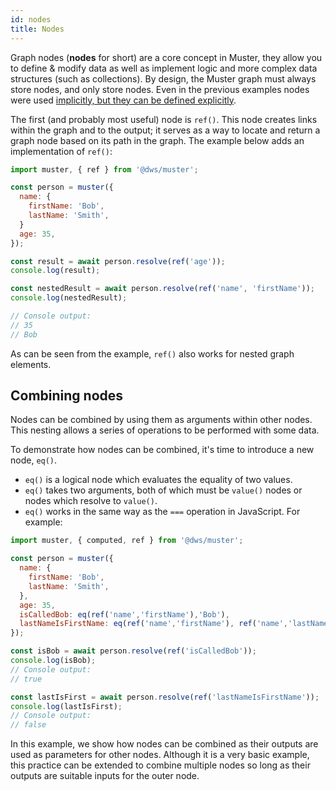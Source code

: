 ```yaml
---
id: nodes
title: Nodes
---
```


Graph nodes (**nodes** for short) are a core concept in Muster, they allow you to define & modify data as well as implement logic and more complex data structures (such as collections). By design, the Muster graph must always store nodes, and only store nodes. Even in the previous examples nodes were used [implicitly, but they can be defined explicitly][1].

The first (and probably most useful) node is `ref()`. This node creates links within the graph and to the output; it serves as a way to locate and return a graph node based on its path in the graph. The example below adds an implementation of `ref()`:

```javascript
import muster, { ref } from '@dws/muster';

const person = muster({
  name: {
    firstName: 'Bob',
    lastName: 'Smith',
  }
  age: 35,
});

const result = await person.resolve(ref('age'));
console.log(result);

const nestedResult = await person.resolve(ref('name', 'firstName'));
console.log(nestedResult);

// Console output:
// 35
// Bob
```
As can be seen from the example, `ref()` also works for nested graph elements.

## Combining nodes
Nodes can be combined by using them as arguments within other nodes. This nesting allows a series of operations to be performed with some data.

To demonstrate how nodes can be combined, it's time to introduce a new node, `eq()`.
- `eq()` is a logical node which evaluates the equality of two values.
- `eq()` takes two arguments, both of which must be `value()` nodes or nodes which resolve to `value()`.
- `eq()` works in the same way as the `===` operation in JavaScript.
For example:
```javascript
import muster, { computed, ref } from '@dws/muster';

const person = muster({
  name: {
    firstName: 'Bob',
    lastName: 'Smith',
  },
  age: 35,
  isCalledBob: eq(ref('name','firstName'),'Bob'),
  lastNameIsFirstName: eq(ref('name','firstName'), ref('name','lastName'))
});

const isBob = await person.resolve(ref('isCalledBob'));
console.log(isBob);
// Console output:
// true

const lastIsFirst = await person.resolve(ref('lastNameIsFirstName'));
console.log(lastIsFirst);
// Console output:
// false
```
In this example, we show how nodes can be combined as their outputs are used as parameters for other nodes. Although it is a very basic example, this practice can be extended to combine multiple nodes so long as their outputs are suitable inputs for the outer node.


[1]: /muster/docs/next/understanding-muster/03-explicit-definition
